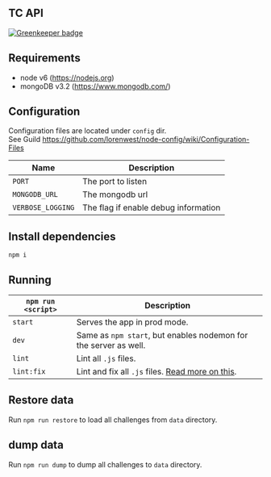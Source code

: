 ## TC API

[![Greenkeeper badge](https://badges.greenkeeper.io/BetterCallSky/tc-api.svg)](https://greenkeeper.io/)

## Requirements
* node v6 (https://nodejs.org)
* mongoDB v3.2 (https://www.mongodb.com/)

## Configuration

Configuration files are located under `config` dir.  
See Guild https://github.com/lorenwest/node-config/wiki/Configuration-Files

|Name|Description|
|----|-----------|
|`PORT`| The port to listen|
|`MONGODB_URL`| The mongodb url|
|`VERBOSE_LOGGING`| The flag if enable debug information|


## Install dependencies
`npm i`

## Running

|`npm run <script>`|Description|
|------------------|-----------|
|`start`|Serves the app in prod mode.|
|`dev`|Same as `npm start`, but enables nodemon for the server as well.|
|`lint`|Lint all `.js` files.|
|`lint:fix`|Lint and fix all `.js` files. [Read more on this](http://eslint.org/docs/user-guide/command-line-interface.html#fix).|

## Restore data
Run `npm run restore` to load all challenges from `data` directory.

## dump data
Run `npm run dump` to dump all challenges to `data` directory.